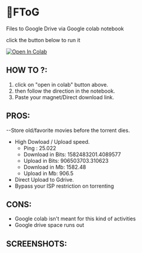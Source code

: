 #        🚀FToG 
Files to Google Drive via Google colab notebook

click the button below to run it

<a href="https://colab.research.google.com/github/shinas101/LToG/blob/main/LToG.ipynb" target="_parent"><img src="https://colab.research.google.com/assets/colab-badge.svg" alt="Open In Colab"/></a>


## HOW TO ?:
1. click on "open in colab" button above.
2. then follow the direction in the notebook.
3. Paste your magnet/Direct download link. 

## PROS:
--Store old/favorite movies before the torrent dies.
- High Dowload / Upload speed.
    - Ping : 25.022
    - Download in Bits: 1582483201.4089577
    - Upload in Bits: 906503703.310623
    - Download in Mb: 1582.48
    - Upload  in Mb: 906.5
- Direct Upload to Gdrive.
- Bypass your ISP restriction on torrenting

## CONS:
- Google colab isn't meant for this kind of activities
- Google drive space runs out

## SCREENSHOTS:
